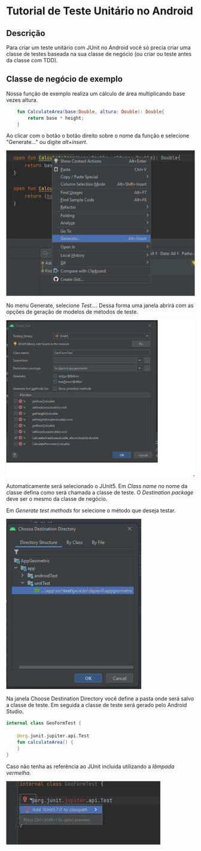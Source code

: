 # Tutorial de Teste Unitário no Android

## Descrição

Para criar um teste unitário com JUnit no Android você só precia criar uma classe de testes baseada na sua classe de negócio (ou criar ou teste antes da classe com TDD).

## Classe de negócio de exemplo

Nossa função de exemplo realiza um cálculo de área multiplicando base vezes altura.

```kotlin
    fun CalculateArea(base:Double, altura: Double): Double{
        return base * height;
    }
```

Ao clicar com o botão o botão direito sobre o nome da função e selecione "Generate..." ou digite *alt+insert*.

![Menu Botão Direito](/img/tela1.png)

No menu Generate, selecione *Test...*. Dessa forma uma janela abrirá com as opções de geração de modelos de métodos de teste.

![Create Test](/img/tela2.png)

Automaticamente será selecionado o JUnit5. Em *Class name* no nome da classe defina como será chamada a classe de teste. O *Destination package* deve ser o mesmo da classe de negócio.

Em *Generate test methods* for selecione o método que deseja testar.

![Choose Destination Directory](/img/tela3.png)

Na janela Choose Destination Directory você define a pasta onde será salvo a classe de teste. Em seguida a classe de teste será gerado pelo Android Studio.

```Kotlin
internal class GeoFormTest {

    @org.junit.jupiter.api.Test
    fun calculateArea() {
    }
}
```

Caso não tenha as referência ao JUnit incluida utilizando a *lâmpada vermelha*.

![Add reference menu](/img/tela4.png)

